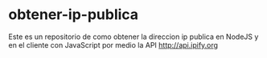 # obtener-ip-publica
Este es un repositorio de como obtener la direccion ip publica en NodeJS y en el cliente con JavaScript por medio la API http://api.ipify.org
